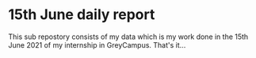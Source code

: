 # 15th June daily report
This sub repostory consists of my data which is my work done in the 15th June 2021 of my internship in GreyCampus.
That's it... 
